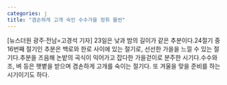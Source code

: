 ```yaml
---
categories: j
title: "겸손하게 고개 숙인 수수가을 정취 물씬"
---
```

[뉴스더원 광주·전남=고경석 기자] 23일은 낮과 밤의 길이가 같은 추분이다.24절기 중 16번째 절기인 추분은 백로와 한로 사이에 있는 절기로, 선선한 가을을 느낄 수 있는 절기다.추분을 즈음해 논밭의 곡식이 익어가고 잡다한 가을걷이로 분주한 시기다.수수와 조, 벼 등은 햇볕을 받으며 겸손하게 고개를 숙이는 절기다. 또 겨울을 맞을 준비를 하는 시기이기도 하다.